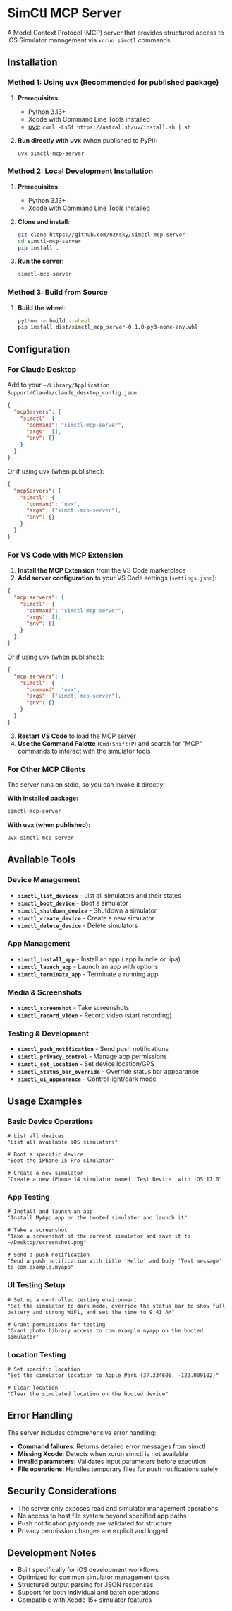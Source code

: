 # SimCtl MCP Server

A Model Context Protocol (MCP) server that provides structured access to iOS Simulator management via `xcrun simctl` commands.

## Installation

### Method 1: Using uvx (Recommended for published package)

1. **Prerequisites**:
   - Python 3.13+
   - Xcode with Command Line Tools installed
   - [uvx](https://github.com/astral-sh/uv): `curl -LsSf https://astral.sh/uv/install.sh | sh`

2. **Run directly with uvx** (when published to PyPI):
   ```bash
   uvx simctl-mcp-server
   ```

### Method 2: Local Development Installation

1. **Prerequisites**:
   - Python 3.13+
   - Xcode with Command Line Tools installed

2. **Clone and install**:
   ```bash
   git clone https://github.com/nzrsky/simctl-mcp-server
   cd simctl-mcp-server
   pip install .
   ```

3. **Run the server**:
   ```bash
   simctl-mcp-server
   ```

### Method 3: Build from Source

1. **Build the wheel**:
   ```bash
   python -m build --wheel
   pip install dist/simctl_mcp_server-0.1.0-py3-none-any.whl
   ```

## Configuration

### For Claude Desktop

Add to your `~/Library/Application Support/Claude/claude_desktop_config.json`:

```json
{
  "mcpServers": {
    "simctl": {
      "command": "simctl-mcp-server",
      "args": [],
      "env": {}
    }
  }
}
```

Or if using uvx (when published):

```json
{
  "mcpServers": {
    "simctl": {
      "command": "uvx",
      "args": ["simctl-mcp-server"],
      "env": {}
    }
  }
}
```

### For VS Code with MCP Extension

1. **Install the MCP Extension** from the VS Code marketplace
2. **Add server configuration** to your VS Code settings (`settings.json`):

```json
{
  "mcp.servers": {
    "simctl": {
      "command": "simctl-mcp-server",
      "args": [],
      "env": {}
    }
  }
}
```

Or if using uvx (when published):

```json
{
  "mcp.servers": {
    "simctl": {
      "command": "uvx",
      "args": ["simctl-mcp-server"],
      "env": {}
    }
  }
}
```

3. **Restart VS Code** to load the MCP server
4. **Use the Command Palette** (`Cmd+Shift+P`) and search for "MCP" commands to interact with the simulator tools

### For Other MCP Clients

The server runs on stdio, so you can invoke it directly:

**With installed package:**
```bash
simctl-mcp-server
```

**With uvx (when published):**
```bash
uvx simctl-mcp-server
```

## Available Tools

### Device Management
- **`simctl_list_devices`** - List all simulators and their states
- **`simctl_boot_device`** - Boot a simulator
- **`simctl_shutdown_device`** - Shutdown a simulator
- **`simctl_create_device`** - Create a new simulator
- **`simctl_delete_device`** - Delete simulators

### App Management
- **`simctl_install_app`** - Install an app (.app bundle or .ipa)
- **`simctl_launch_app`** - Launch an app with options
- **`simctl_terminate_app`** - Terminate a running app

### Media & Screenshots
- **`simctl_screenshot`** - Take screenshots
- **`simctl_record_video`** - Record video (start recording)

### Testing & Development
- **`simctl_push_notification`** - Send push notifications
- **`simctl_privacy_control`** - Manage app permissions
- **`simctl_set_location`** - Set device location/GPS
- **`simctl_status_bar_override`** - Override status bar appearance
- **`simctl_ui_appearance`** - Control light/dark mode

## Usage Examples

### Basic Device Operations

```
# List all devices
"List all available iOS simulators"

# Boot a specific device
"Boot the iPhone 15 Pro simulator"

# Create a new simulator
"Create a new iPhone 14 simulator named 'Test Device' with iOS 17.0"
```

### App Testing

```
# Install and launch an app
"Install MyApp.app on the booted simulator and launch it"

# Take a screenshot
"Take a screenshot of the current simulator and save it to ~/Desktop/screenshot.png"

# Send a push notification
"Send a push notification with title 'Hello' and body 'Test message' to com.example.myapp"
```

### UI Testing Setup

```
# Set up a controlled testing environment
"Set the simulator to dark mode, override the status bar to show full battery and strong WiFi, and set the time to 9:41 AM"

# Grant permissions for testing
"Grant photo library access to com.example.myapp on the booted simulator"
```

### Location Testing

```
# Set specific location
"Set the simulator location to Apple Park (37.334606, -122.009102)"

# Clear location
"Clear the simulated location on the booted device"
```

## Error Handling

The server includes comprehensive error handling:

- **Command failures**: Returns detailed error messages from simctl
- **Missing Xcode**: Detects when xcrun simctl is not available
- **Invalid parameters**: Validates input parameters before execution
- **File operations**: Handles temporary files for push notifications safely

## Security Considerations

- The server only exposes read and simulator management operations
- No access to host file system beyond specified app paths
- Push notification payloads are validated for structure
- Privacy permission changes are explicit and logged

## Development Notes

- Built specifically for iOS development workflows
- Optimized for common simulator management tasks
- Structured output parsing for JSON responses
- Support for both individual and batch operations
- Compatible with Xcode 15+ simulator features
